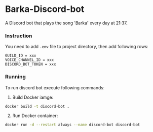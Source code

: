 # Barka-Discord-bot
A Discord bot that plays the song 'Barka' every day at 21:37.


### Instruction

You need to add `.env` file to project directory, then add following rows:

```
GUILD_ID = xxx
VOICE_CHANNEL_ID = xxx
DISCORD_BOT_TOKEN = xxx
```


### Running

To run discord bot execute following commands:

1. Build Docker iamge:
```bash
docker build -t discord-bot .
```

2. Run Docker container:
```bash
docker run -d --restart always --name discord-bot discord-bot
```